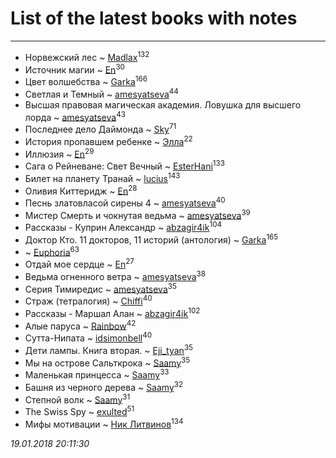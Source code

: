 # List of the latest books with notes
---

* Норвежский лес ~ [Madlax](users/158/158304782-vkontakte)<sup>132</sup>
* Источник магии ~ [En](users/333/333646551-vkontakte)<sup>30</sup>
* Цвет волшебства ~ [Garka](users/115/115753719718250012620-google)<sup>166</sup>
* Светлая и Темный ~ [amesyatseva](users/335/3358937-vkontakte)<sup>44</sup>
* Высшая правовая магическая академия. Ловушка для высшего лорда ~ [amesyatseva](users/335/3358937-vkontakte)<sup>43</sup>
* Последнее дело Даймонда ~ [Sky](users/118/118049897850017649660-google)<sup>71</sup>
* История  пропавшем ребенке ~ [Элла](users/100/1002037069862545-facebook)<sup>22</sup>
* Иллюзия ~ [En](users/333/333646551-vkontakte)<sup>29</sup>
* Сага о Рейневане: Свет Вечный ~ [EsterHani](users/305/30558181-vkontakte)<sup>133</sup>
* Билет на планету Транай ~ [lucius](users/838/83820536-yandex)<sup>143</sup>
* Оливия Киттеридж ~ [En](users/333/333646551-vkontakte)<sup>28</sup>
* Песнь златовласой сирены 4 ~ [amesyatseva](users/335/3358937-vkontakte)<sup>40</sup>
* Мистер Смерть и чокнутая ведьма ~ [amesyatseva](users/335/3358937-vkontakte)<sup>39</sup>
* Рассказы - Куприн Александр ~ [abzagir4ik](users/362/3621623-vkontakte)<sup>104</sup>
* Доктор Кто. 11 докторов, 11 историй (антология) ~ [Garka](users/115/115753719718250012620-google)<sup>165</sup>
*  ~ [Euphoria](users/106/106304994652616315178-google)<sup>63</sup>
* Отдай мое сердце ~ [En](users/333/333646551-vkontakte)<sup>27</sup>
* Ведьма огненного ветра ~ [amesyatseva](users/335/3358937-vkontakte)<sup>38</sup>
* Серия Тимиредис ~ [amesyatseva](users/335/3358937-vkontakte)<sup>35</sup>
* Страж (тетралогия) ~ [Chiffi](users/105/105831994080785626680-google)<sup>40</sup>
* Рассказы - Маршал Алан ~ [abzagir4ik](users/362/3621623-vkontakte)<sup>102</sup>
* Алые паруса ~ [Rainbow](users/109/109787328219839805802-google)<sup>42</sup>
* Сутта-Нипата ~ [idsimonbell](users/380/380554090-vkontakte)<sup>40</sup>
* Дети лампы. Книга вторая. ~ [Eji_tyan](users/235/2352103981-twitter)<sup>35</sup>
* Мы на острове Сальткрока ~ [Saamy](users/115/115226508-vkontakte)<sup>35</sup>
* Маленькая принцесса ~ [Saamy](users/115/115226508-vkontakte)<sup>33</sup>
* Башня из черного дерева ~ [Saamy](users/115/115226508-vkontakte)<sup>32</sup>
* Степной волк ~ [Saamy](users/115/115226508-vkontakte)<sup>31</sup>
* The Swiss Spy ~ [exulted](users/100/100599204551896265722-google)<sup>51</sup>
* Мифы мотивации ~ [Ник Литвинов](users/241/241974816-vkontakte)<sup>134</sup>


_19.01.2018 20:11:30_
